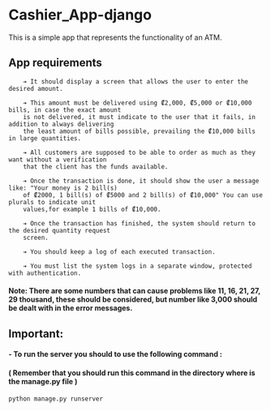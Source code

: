 # Cashier_App-django

This is a simple app that represents the functionality of an ATM.

## App requirements 
```
    ➔ It should display a screen that allows the user to enter the desired amount.

    ➔ This amount must be delivered using ₡2,000, ₡5,000 or ₡10,000 bills, in case the exact amount 
    is not delivered, it must indicate to the user that it fails, in addition to always delivering 
    the least amount of bills possible, prevailing the ₡10,000 bills in large quantities. 

    ➔ All customers are supposed to be able to order as much as they want without a verification 
    that the client has the funds available.

    ➔ Once the transaction is done, it should show the user a message like: "Your money is 2 bill(s) 
    of ₡2000, 1 bill(s) of ₡5000 and 2 bill(s) of ₡10,000" You can use plurals to indicate unit 
    values,for example 1 bills of ₡10,000.

    ➔ Once the transaction has finished, the system should return to the desired quantity request 
    screen.

    ➔ You should keep a log of each executed transaction.

    ➔ You must list the system logs in a separate window, protected with authentication.
```

#### Note: There are some numbers that can cause problems like 11, 16, 21, 27, 29 thousand, these should be considered, but number like 3,000 should be dealt with in the error messages.
    

## Important:

#### - To run the server you should to use the following command : 
#### ( Remember that you should run this command in the directory where is the manage.py file )
```
python manage.py runserver
```

